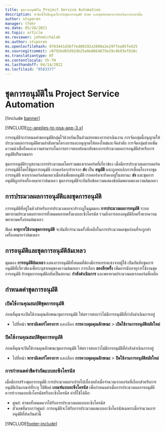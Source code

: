```yaml
---
title: ชุดการอนุมัติใน Project Service Automation
description: หัวข้อนี้ให้ข้อมูลเกี่ยวกับชุดการอนุมัติ คำขอ และชุดย่อยของการดำเนินการเหล่านั้น
author: stsporen
manager: tfehr
ms.date: 05/28/2021
ms.topic: article
ms.reviewer: johnmichalak
ms.author: stsporen
ms.openlocfilehash: 0783441d3bf7ed80192a3890a2e297fea05fe425
ms.sourcegitcommit: c0792bd65d92db25e0e8864879a19c4b93efb10c
ms.translationtype: HT
ms.contentlocale: th-TH
ms.lasthandoff: 04/14/2022
ms.locfileid: "8583377"
---
```

# <a name="approval-sets-in-project-service-automation"></a>ชุดการอนุมัติใน Project Service Automation

[!include [banner](../includes/psa-now-project-operations.md)]

[!INCLUDE[cc-applies-to-psa-app-3.x](../includes/cc-applies-to-psa-app-3x.md)]

การอนุมัติจะกำหนดคำขออนุมัติกลุ่มไว้ด้วยกันเป็นส่วนย่อยของการดำเนินงาน การจัดกลุ่มนี้อนุญาตให้ประมวลผลการอนุมัติตามลำดับตามโครงการและอนุญาตให้ลองใหม่และจัดลำดับ การจัดกลุ่มช่วยเพิ่มความน่าเชื่อถือและความสามารถในการตรวจสอบย้อนกลับของการประมวลผลการอนุมัติสำหรับการอนุมัติปริมาณมาก

ชุดการอนุมัติระบุสถานะการประมวลผลโดยรวมของเรกคอร์ดที่เกี่ยวข้อง เมื่อมีการประมวลผลเรกคอร์ดการอนุมัติโดยใช้ชุดการอนุมัติ เรกคอร์ดจะย้ายจาก **ส่ง** เป็น **อนุมัติ** และถูกยกเลิกการเชื่อมโยงจากชุดการอนุมัติ หากเรกคอร์ดล้มเหลวเมื่อส่งเพื่อขออนุมัติ เรกคอร์ดจะยังคงอยู่ในสถานะ **ส่ง** และชุดการอนุมัติถูกทำเครื่องหมายว่าล้มเหลว ชุดการอนุมัติจะบันทึกข้อความแสดงข้อผิดพลาดของความล้มเหลว

## <a name="processing-approvals-and-approval-sets"></a>การประมวลผลการอนุมัติและชุดการอนุมัติ
การอนุมัติที่อยู่ในคิวสำหรับการประมวลผลจะปรากฏในมุมมอง **การประมวลผลการอนุมัติ** ระบบพยายามประมวลผลรายการทั้งหมดหลายครั้งแบบอะซิงโครนัส รวมถึงการลองอนุมัติอีกครั้งหากความพยายามครั้งก่อนล้มเหลว

ฟิลด์ **อายุการใช้งานชุดการอนุมัติ** จะบันทึกจำนวนครั้งที่เหลือในการประมวลผลชุดก่อนที่จะถูกทำเครื่องหมายว่าล้มเหลว

## <a name="failed-approvals-and-approval-sets"></a>การอนุมัติและชุดการอนุมัติล้มเหลว
มุมมอง **การอนุมัติล้มเหลว** แสดงการอนุมัติทั้งหมดที่ต้องมีการแทรกแซงจากผู้ใช้ เปิดบันทึกชุดการอนุมัติที่เกี่ยวข้องเพื่อระบุสาเหตุของความล้มเหลว
การเลือก **ลองอีกครั้ง** เพิ่มการนับอายุการใช้งานชุดการอนุมัติ ย้ายชุดการอนุมัติกลับเป็นสถานะ **กำลังดำเนินการ** และพยายามประมวลผลเรกคอร์ดที่เหลือ

## <a name="configure-approval-sets"></a>กำหนดค่าชุดการอนุมัติ

###  <a name="enable-the-approval-sets-feature"></a>เปิดใช้งานคุณสมบัติชุดการอนุมัติ
ก่อนที่คุณจะเปิดใช้งานคุณลักษณะชุดการอนุมัติ ให้ตรวจสอบว่าไม่มีการอนุมัติที่กำลังดำเนินการอยู่

- ไปที่หน้า **พารามิเตอร์โครงการ** และเลือก **การควบคุมคุณลักษณะ** > **เปิดใช้งานการอนุมัติสมัยใหม่**

### <a name="turn-off-the-approval-sets-feature"></a>ปิดใช้งานคุณสมบัติชุดการอนุมัติ
ก่อนที่คุณจะปิดใช้งานคุณลักษณะชุดการอนุมัติ ให้ตรวจสอบว่าไม่มีการอนุมัติที่กำลังดำเนินการอยู่

- ไปที่หน้า **พารามิเตอร์โครงการ** และเลือก **การควบคุมคุณลักษณะ** > **ปิดใช้งานการอนุมัติสมัยใหม่**

### <a name="configuring-the-asynchronous-threshold"></a>การกำหนดค่าขีดจำกัดแบบอะซิงโครนัส 
เมื่อมีการสร้างชุดการอนุมัติ การประมวลผลจะย้ายไปเบื้องหลังเมื่อจำนวนเรกคอร์ดที่เลือกสำหรับการอนุมัติเกินเกณฑ์ที่ระบุ ใช้ฟิลด์ **เกณฑ์แบบอะซิงโครนัส** เพื่อกำหนดค่าเมื่อการประมวลผลการอนุมัติควรทำงานแบบซิงโครนัสหรืออะซิงโครนัส
ค่าที่ใช้ได้คือ:

  - ศูนย์: คำขอทั้งหมดควรได้รับการประมวลผลแบบอะซิงโครนัส 
  - ตัวเลขที่มากกว่าศูนย์: การอนุมัติจะได้รับการประมวลผลแบบอะซิงโครนัสเฉพาะเมื่อจำนวนการอนุมัติที่ส่งเกินค่านี้

[!INCLUDE[footer-include](../includes/footer-banner.md)]

